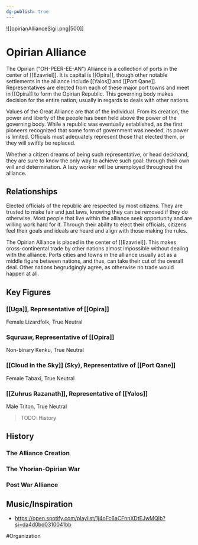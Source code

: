 ```yaml
---
dg-publish: true
---
```


![[opirianAllianceSigil.png|500]]
# Opirian Alliance
The Opirian ("OH-PEER-EE-AN") Alliance is a collection of ports in the center of [[Ezavriel]]. It is capital is [[Opira]], though other notable settlements in the alliance include [[Yalos]] and [[Port Qane]]. Representatives are elected from each of these major port towns and meet in [[Opira]] to form the Opirian Republic. This governing body makes decision for the entire nation, usually in regards to deals with other nations. 

Values of the Great Alliance are that of the individual. From its creation, the power and liberty of the people has been held above the power of the governing body. While a republic was eventually established, as the first pioneers recognized that some form of government was needed, its power is limited. Officials must adequately represent those that elected them, or they will swiftly be replaced. 

Whether a citizen dreams of being such representative, or head deckhand, they are sure to know the only way to achieve such goal: through their own will and determination. A lazy worker will be unemployed throughout the alliance. 

## Relationships
Elected officials of the republic are respected by most citizens. They are trusted to make fair and just laws, knowing they can be removed if they do otherwise. Most people that live within the alliance seek opportunity and are willing work hard for it. Through their ability to elect their officials, citizens feel their goals and ideals are heard and align with those making the rules. 

The Opirian Alliance is placed in the center of [[Ezavriel]]. This makes cross-continental trade by other nations almost impossible without dealing with the alliance. Ports cities and towns in the alliance usually act as a middle figure between nations, and thus, can take their cut of the overall deal. Other nations begrudgingly agree, as otherwise no trade would happen at all.

## Key Figures
### [[Uga]], Representative of [[Opira]]
Female Lizardfolk, True Neutral

### Squruaw, Representative of [[Opira]]
Non-binary Kenku, True Neutral

### [[Cloud in the Sky]] (Sky), Representative of [[Port Qane]]
Female Tabaxi, True Neutral

### [[Zuhrus Razanath]], Representative of [[Yalos]]
Male Triton, True Neutral

> TODO: History
## History
### The Alliance Creation

### The Yhorian-Opirian War

### Post War Alliance

## Music/Inspiration 
- https://open.spotify.com/playlist/1j4oFc6aCFnnXDtEJwMQIb?si=da4d0bd0310041bb

#Organization 
